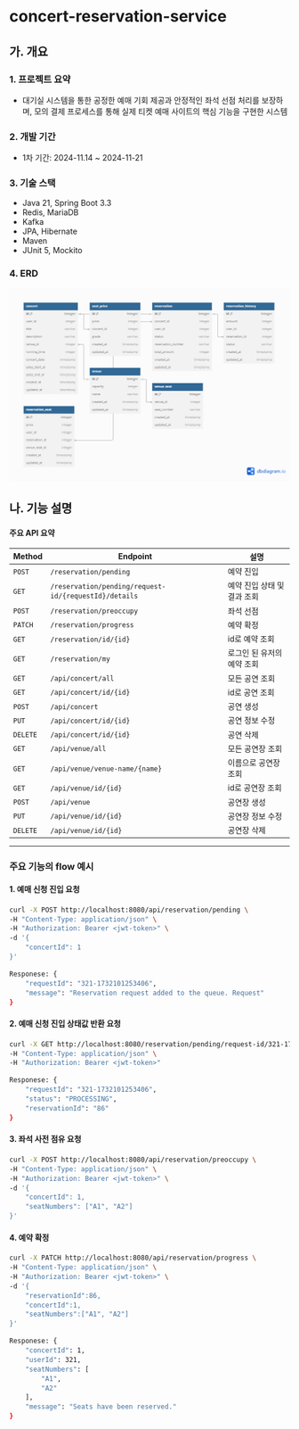 # concert-reservation-service

## 가. 개요

### 1. 프로젝트 요약

- 대기실 시스템을 통한 공정한 예매 기회 제공과 안정적인 좌석 선점 처리를 보장하며, 모의 결제 프로세스를 통해 실제 티켓 예매 사이트의 핵심 기능을 구현한 시스템

### 2. 개발 기간

- 1차 기간: 2024-11.14 ~ 2024-11-21

### 3. 기술 스택

- Java 21, Spring Boot 3.3
- Redis, MariaDB
- Kafka
- JPA, Hibernate
- Maven
- JUnit 5, Mockito

### 4. ERD

![ERD Diagram](src/main/resources/static/erd.png)

## 나. 기능 설명

#### **주요 API 요약**

| Method   | Endpoint                                              | 설명                |
|----------|-------------------------------------------------------|-------------------|
| `POST`   | `/reservation/pending`                                | 예약 진입             |
| `GET`    | `/reservation/pending/request-id/{requestId}/details` | 예약 진입 상태 및 결과 조회  |
| `POST`   | `/reservation/preoccupy`                              | 좌석 선점             |
| `PATCH`  | `/reservation/progress`                               | 예약 확정             |
| `GET`    | `/reservation/id/{id}`                                | id로 예약 조회         |
| `GET`    | `/reservation/my`                                     | 로그인 된 유저의 예약 조회   |
| `GET`    | `/api/concert/all`                                    | 모든 공연 조회          |
| `GET`    | `/api/concert/id/{id}`                                | id로 공연 조회         |
| `POST`   | `/api/concert`                                        | 공연 생성             |
| `PUT`    | `/api/concert/id/{id}`                                | 공연 정보 수정          |
| `DELETE` | `/api/concert/id/{id}`                                | 공연 삭제             |
| `GET`    | `/api/venue/all`                                      | 모든 공연장 조회         |
| `GET`    | `/api/venue/venue-name/{name}`                        | 이름으로 공연장 조회       |
| `GET`    | `/api/venue/id/{id}`                                  | id로 공연장 조회        |
| `POST`   | `/api/venue`                                          | 공연장 생성            |
| `PUT`    | `/api/venue/id/{id}`                                  | 공연장 정보 수정         |
| `DELETE` | `/api/venue/id/{id}`                                  | 공연장 삭제            |

---

### **주요 기능의 flow 예시**

#### 1. 예매 신청 진입 요청

```bash
curl -X POST http://localhost:8080/api/reservation/pending \
-H "Content-Type: application/json" \
-H "Authorization: Bearer <jwt-token>" \
-d '{
    "concertId": 1
}'
```

```bash
Responese: {
    "requestId": "321-1732101253406",
    "message": "Reservation request added to the queue. Request"
}
```

#### 2. 예매 신청 진입 상태값 반환 요청

```bash
curl -X GET http://localhost:8080/reservation/pending/request-id/321-1732101253406/details \
-H "Content-Type: application/json" \
-H "Authorization: Bearer <jwt-token>"
```

```bash
Responese: {
    "requestId": "321-1732101253406",
    "status": "PROCESSING",
    "reservationId": "86"
}
```

#### 3. 좌석 사전 점유 요청

```bash
curl -X POST http://localhost:8080/api/reservation/preoccupy \
-H "Content-Type: application/json" \
-H "Authorization: Bearer <jwt-token>" \
-d '{
    "concertId": 1,
    "seatNumbers": ["A1", "A2"]
}'
```

#### 4. 예약 확정

```bash
curl -X PATCH http://localhost:8080/api/reservation/progress \
-H "Content-Type: application/json" \
-H "Authorization: Bearer <jwt-token>" \
-d '{
    "reservationId":86,
    "concertId":1,
    "seatNumbers":["A1", "A2"]
}'
```

```bash
Responese: {
    "concertId": 1,
    "userId": 321,
    "seatNumbers": [
        "A1",
        "A2"
    ],
    "message": "Seats have been reserved."
}
```
